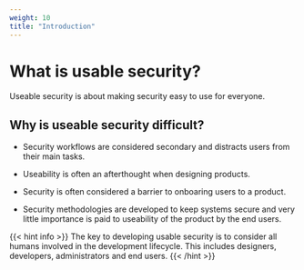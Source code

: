 ```yaml
---
weight: 10
title: "Introduction"
---
```


# What is usable security?

Useable security is about making security easy to use for everyone.

## Why is useable security difficult?

- Security workflows are considered secondary and distracts users from their main tasks.

- Useability is often an afterthought when designing products.

- Security is often considered a barrier to onboaring users to a product.

- Security methodologies are developed to keep systems secure and very little importance is paid to useability of the product by the end users.

{{< hint info >}}
The key to developing usable security is to consider all humans involved in the development lifecycle. This includes designers, developers, administrators and end users.
{{< /hint >}}
